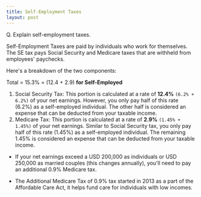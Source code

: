 ```yaml
---
title: Self-Employment Taxes
layout: post
---
```


Q. Explain self-employment taxes.

Self-Employment Taxes are paid by individuals who work for themselves. The SE tax pays Social Security and Medicare taxes that are withheld from employees' paychecks.

Here's a breakdown of the two components:

Total = 15.3% = (12.4 + 2.9) **for Self-Employed**

1. Social Security Tax: This portion is calculated at a rate of **12.4%** `(6.2% + 6.2%)` of your net earnings. However, you only pay half of this rate (6.2%) as a self-employed individual. The other half is considered an expense that can be deducted from your taxable income.
2. Medicare Tax: This portion is calculated at a rate of **2.9%** `(1.45% + 1.45%)` of your net earnings. Similar to Social Security tax, you only pay half of this rate (1.45%) as a self-employed individual. The remaining 1.45% is considered an expense that can be deducted from your taxable income.

- If your net earnings exceed a USD 200,000 as individuals or USD 250,000 as married couples (this changes annually), you'll need to pay an additional 0.9% Medicare tax.  

- The Additional Medicare Tax of 0.9% tax started in 2013 as a part of the Affordable Care Act, it helps fund care for individuals with low incomes.
